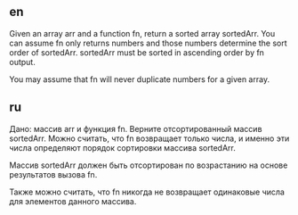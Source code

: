 ## en

Given an array arr and a function fn, return a sorted array sortedArr. You can assume fn only returns numbers and those numbers determine the sort order of sortedArr. sortedArr must be sorted in ascending order by fn output.

You may assume that fn will never duplicate numbers for a given array.

## ru

Дано: массив arr и функция fn. Верните отсортированный массив sortedArr. Можно считать, что fn возвращает только числа, и именно эти числа определяют порядок сортировки массива sortedArr.

Массив sortedArr должен быть отсортирован по возрастанию на основе результатов вызова fn.

Также можно считать, что fn никогда не возвращает одинаковые числа для элементов данного массива.